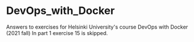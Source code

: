 # DevOps_with_Docker
Answers to exercises for Helsinki University's course DevOps with Docker (2021 fall)
In part 1 exercise 15 is skipped.
